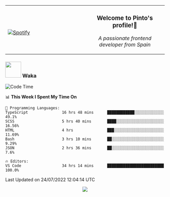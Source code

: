 <table width="100%" align="center"> 
  <tr>
  <td width="50%">
      
&nbsp; <br> [![Spotify](https://novatorem-zeta-rust.vercel.app/api/spotify)](https://open.spotify.com/user/novatorem-zeta-rust)

  </td>
  <td width="50%">
    <h3 align="center">Welcome to Pinto's profile!👋</h3>
    <p align="center"><em>A passionate frontend developer from Spain</em></p>
  </td>
  </table>

### <img src="https://media.giphy.com/media/VgCDAzcKvsR6OM0uWg/giphy.gif" width="50"> Waka

  <!--START_SECTION:waka-->
![Code Time](http://img.shields.io/badge/Code%20Time-697%20hrs%209%20mins-blue)

📊 **This Week I Spent My Time On** 

```text
💬 Programming Languages: 
TypeScript               16 hrs 48 mins      ████████████░░░░░░░░░░░░░   49.1% 
SCSS                     5 hrs 40 mins       ████░░░░░░░░░░░░░░░░░░░░░   16.56% 
HTML                     4 hrs               ███░░░░░░░░░░░░░░░░░░░░░░   11.69% 
Bash                     3 hrs 10 mins       ██░░░░░░░░░░░░░░░░░░░░░░░   9.29% 
JSON                     2 hrs 36 mins       ██░░░░░░░░░░░░░░░░░░░░░░░   7.6%

🔥 Editors: 
VS Code                  34 hrs 14 mins      █████████████████████████   100.0%

```


 Last Updated on 24/07/2022 12:04:14 UTC
<!--END_SECTION:waka-->

<div align="center">
<img src="https://github-readme-stats-gilt-tau.vercel.app/api/top-langs/?username=pinto-hub&layout=compact&theme=dracula" />
</div>
